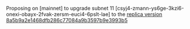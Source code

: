 Proposing on [mainnet] to upgrade subnet 11 [csyj4-zmann-ys6ge-3kzi6-onexi-obayx-2fvak-zersm-euci4-6pslt-lae] to the [replica version 8a5b9a2e1468dfb286c77084a9b3597b9e3993b5](https://github.com/dfinity/ic/commit/35dd8f93dec82662ed4df35664a9c0be6dbf203a)
